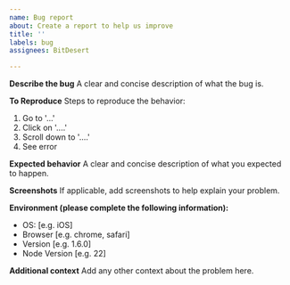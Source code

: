 ```yaml
---
name: Bug report
about: Create a report to help us improve
title: ''
labels: bug
assignees: BitDesert

---
```


**Describe the bug**
A clear and concise description of what the bug is.

**To Reproduce**
Steps to reproduce the behavior:
1. Go to '...'
2. Click on '....'
3. Scroll down to '....'
4. See error

**Expected behavior**
A clear and concise description of what you expected to happen.

**Screenshots**
If applicable, add screenshots to help explain your problem.

**Environment (please complete the following information):**
 - OS: [e.g. iOS]
 - Browser [e.g. chrome, safari]
 - Version [e.g. 1.6.0]
 - Node Version [e.g. 22]

**Additional context**
Add any other context about the problem here.

